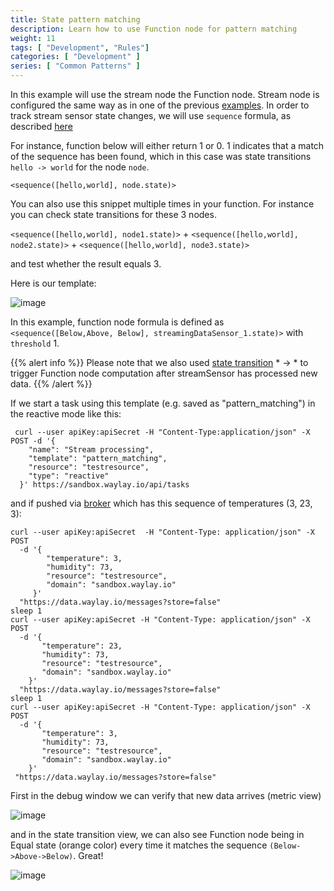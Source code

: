 ```yaml
---
title: State pattern matching
description: Learn how to use Function node for pattern matching
weight: 11
tags: [ "Development", "Rules"]
categories: [ "Development" ]
series: [ "Common Patterns" ]
---
```


In this example will use the stream node the Function node. Stream node is configured the same way as in one of the previous [examples](patterns/stream-data-threshold-crossing/). In order to track stream sensor state changes, we will use `sequence` formula, as described [here](api/sensors-and-actuators/#sequence)

For instance, function below will either return 1 or 0. 1 indicates that a match of the sequence has been found, which in this case was state transitions `hello -> world` for the node `node`.

`<sequence([hello,world], node.state)>`

You can also use this snippet multiple times in your function. For instance you can check state transitions for these 3 nodes.

`<sequence([hello,world], node1.state)>`  + `<sequence([hello,world], node2.state)>` + `<sequence([hello,world], node3.state)>`

and test whether the result equals 3.

Here is our template:

![image](/rules/pattern/pattern.png)

In this example, function node formula is defined as `<sequence([Below,Above, Below], streamingDataSensor_1.state)>` with `threshold` 1.

{{% alert info %}}
Please note that we also used [state transition](/patterns/flow-control/) * -> * to trigger Function node computation after streamSensor has processed new data.
{{% /alert %}}

If we start a task using this template (e.g. saved as "pattern_matching") in the reactive mode like this:

```
 curl --user apiKey:apiSecret -H "Content-Type:application/json" -X POST -d '{
    "name": "Stream processing",
    "template": "pattern_matching",
    "resource": "testresource",
    "type": "reactive"
  }' https://sandbox.waylay.io/api/tasks
 ```

and if pushed via [broker](/api/broker-and-storage/) which has this sequence of temperatures (3, 23, 3):

```
curl --user apiKey:apiSecret  -H "Content-Type: application/json" -X POST  
  -d '{
        "temperature": 3,
        "humidity": 73,
        "resource": "testresource",
        "domain": "sandbox.waylay.io"
     }'
  "https://data.waylay.io/messages?store=false"
sleep 1
curl --user apiKey:apiSecret -H "Content-Type: application/json" -X POST  
  -d '{
       "temperature": 23,
       "humidity": 73,
       "resource": "testresource",
       "domain": "sandbox.waylay.io"
    }'
  "https://data.waylay.io/messages?store=false"
sleep 1
curl --user apiKey:apiSecret -H "Content-Type: application/json" -X POST  
  -d '{
       "temperature": 3,
       "humidity": 73,
       "resource": "testresource",
       "domain": "sandbox.waylay.io"
    }'
 "https://data.waylay.io/messages?store=false"
 ```

First in the debug window we can verify that new data arrives (metric view)

![image](/rules/pattern/raw.png)

and in the state transition view, we can also see Function node being in Equal state (orange color) every time it matches the sequence `(Below->Above->Below)`. Great!

![image](/rules/pattern/states.png)
